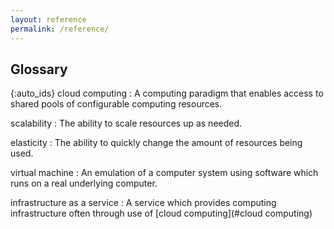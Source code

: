 ```yaml
---
layout: reference
permalink: /reference/
---
```


## Glossary

{:auto_ids}
cloud computing
: A computing paradigm that enables access to shared pools of configurable computing resources.

scalability
: The ability to scale resources up as needed.

elasticity
: The ability to quickly change the amount of resources being used.

virtual machine
: An emulation of a computer system using software which runs on a real underlying computer.

infrastructure as a service
: A service which provides computing infrastructure often through use of [cloud computing](#cloud computing)
